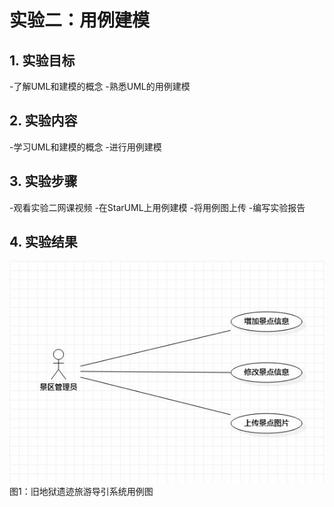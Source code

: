 # 实验二：用例建模

## 1. 实验目标
-了解UML和建模的概念
-熟悉UML的用例建模

## 2. 实验内容
-学习UML和建模的概念
-进行用例建模

## 3. 实验步骤
-观看实验二网课视频
-在StarUML上用例建模
-将用例图上传
-编写实验报告

## 4. 实验结果
![用例图](./Lab2_UseCaseDiagram.jpg)
图1：旧地狱遗迹旅游导引系统用例图
